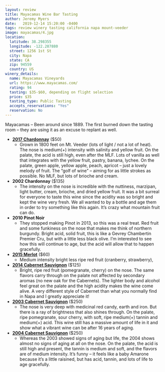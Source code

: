 ```yaml
---
layout: review
title: Mayacamas Wine Bar Tasting
author: Jeremy Myers
date:   2019-12-14 15:20:00 -0400
tags: review winery tasting california napa mount-veeder
image: mayacamas/4.jpg
location:
  latitude: 38.298355
  longitude: -122.287880 
  street: 1256 1st St
  city: Napa
  state: CA
  zip: 94559
  country: US
winery_details:
  name: Mayacamas Vineyards
  url: https://www.mayacamas.com/
  rating: 94
  tasting: $35-$60, depending on flight selection
  price: $35
  tasting_type: Public Tasting
  accepts_reservations: "Yes"
  reservation: No
---
```



Mayacamas – Been around since 1889.  The first burned down the tasting room – they are using it as an excuse to replant as well.  

* [**2017 Chardonnay**](https://www.mayacamas.com/resources/pdfs/Mayacamas_2017_Chardonnay.pdf) ($50)
  * Grown in 1800 feet on Mt. Veeder (lots of light / not a lot of heat).  The nose is medium(+) intensity with salinity and yellow fruit.  On the palate, the acid is still high, even after the MLF.  Lots of vanilla as well that integrates with the yellow fruit, pastry, banana, lychee.  On the palate, green apple, yellow apple, peach, apricot – just a lovely melody of fruit.  The “golf of wine” – aiming for as little strokes as possible.  No MLF, but lots of brioche and cream.  
* **2002 Chardonnay** ($135)
  * The intensity on the nose is incredible with the nuttiness, marzipan, light butter, cream, brioche, and dried yellow fruit.  It was a bit surreal for everyone to taste this wine since the acidity was so bright and kept the wine very fresh.  We all wanted to by a bottle and age them in order to try something like this again.  It’s crazy what mountain fruit can do.  
* **2010 Pinot Noir**
  * They stopped making Pinot in 2013, so this was a real treat.  Red fruit and some funkiness on the nose that makes me think of northern burgundy.  Bright acid, solid fruit, this is like a Gevrey Chambertin Premier Cru, but with a little less black olive.  I’m interested to see how this will continue to age, but the acid will allow that to happen gracefully.  
* [**2015 Merlot**](https://www.mayacamas.com/resources/pdfs/Mayacamas_2014_Merlot.pdf) ($60)
  * Medium intensity bright less ripe red fruit (cranberry, strawberry), 
* [**2014 Cabernet Sauvignon**](https://www.mayacamas.com/resources/pdfs/Mayacamas_2014_Cabernet_Sauvignon.pdf) ($125)
  * Bright, ripe red fruit (pomegranate, cherry) on the nose.  The same flavors carry through on the palate not affected by secondary aromas (no new oak for the Cabernets).  The lighter body and alcohol feel great on the palate and the high acidity makes the wine come alive.  A very different style of Cabernet than what you normally find in Napa and I greatly appreciate it!  
* [**2003 Cabernet Sauvignon**](https://www.mayacamas.com/resources/pdfs/Mayacamas_2003_Cabernet_Sauvignon.pdf) ($250)
  * The nose is very deep with medicinal red candy, earth and iron.  But there is a ray of brightness that also shines through.  On the palate, ripe pomegranate, sour cherry, with soft, ripe medium(+) tannin and medium(+) acid.  This wine still has a massive amount of life in it and show what a vibrant wine can be after 16 years of aging.  
* [**2004 Cabernet Sauvignon**](https://www.mayacamas.com/resources/pdfs/Mayacamas_2004_Cabernet_Sauvignon.pdf) ($250)
  * Whereas the 2003 showed signs of aging but life, the 2004 shows almost no signs of aging at all on the nose.  On the palate, the acid is still high and present, the tannin is medium and soft, and the flavors are of medium intensity.  It’s funny – it feels like a baby Amarone because it’s a little raisined, but has acid, tannin, and lots of life to age gracefully.  

